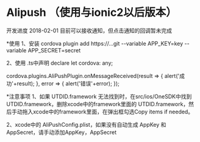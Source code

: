 # Alipush （使用与ionic2以后版本）
开发进度
2018-02-01 目前可以接收通知，但点击通知的回调暂未完成

*使用
1、安装
cordova plugin add https://...git --variable APP_KEY=key --variable APP_SECRET=secret

2、使用 
.ts中声明
declare let cordova: any;

cordova.plugins.AliPushPlugin.onMessageReceived(result => {
      alert('成功'+result);
    }, error => {
      alert('错误'+error);
});

*注意事项
1、如果 UTDID.framework 无法找到时，在src/ios/OneSDK中找到 UTDID.framework，删除xcode中的framework里面的 UTDID.framework，然后手动拖入xcode中的framework里面，在弹出框勾选Copy items if needed。

2、xcode中的 AliPushConfig.plist，如果没有自动生成 AppKey 和 AppSecret，请手动添加AppKey，AppSecret
